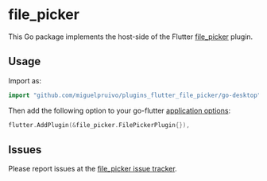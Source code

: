 # file_picker

This Go package implements the host-side of the Flutter [file_picker](https://github.com/miguelpruivo/plugins_flutter_file_picker) plugin.

## Usage

Import as:

```go
import "github.com/miguelpruivo/plugins_flutter_file_picker/go-desktop"
```

Then add the following option to your go-flutter [application options](https://github.com/go-flutter-desktop/go-flutter/blob/68868301742b864b719b31ae51c7ec4b3b642d1a/example/simpleDemo/main.go#L53):

```go
flutter.AddPlugin(&file_picker.FilePickerPlugin{}),
```

## Issues

Please report issues at the [file_picker issue tracker](https://github.com/miguelpruivo/plugins_flutter_file_picker/issues).
